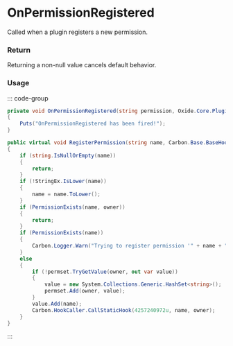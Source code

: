 # OnPermissionRegistered
<Badge type="info" text="Permissions"/>[<Badge type="danger" text="Carbon Compatible"/>](https://github.com/CarbonCommunity/Carbon)[<Badge type="warning" text="Oxide Compatible"/>](https://github.com/OxideMod/Oxide.Rust)<Badge type="info" text="MetadataOnly"/>
Called when a plugin registers a new permission.

### Return
Returning a non-null value cancels default behavior.

### Usage
::: code-group
```csharp [Example]
private void OnPermissionRegistered(string permission, Oxide.Core.Plugins.Plugin plugin)
{
	Puts("OnPermissionRegistered has been fired!");
}
```
```csharp [Source — Carbon.Common @ Oxide.Core.Libraries.Permission]
public virtual void RegisterPermission(string name, Carbon.Base.BaseHookable owner)
{
	if (string.IsNullOrEmpty(name))
	{
		return;
	}
	if (!StringEx.IsLower(name))
	{
		name = name.ToLower();
	}
	if (PermissionExists(name, owner))
	{
		return;
	}
	if (PermissionExists(name))
	{
		Carbon.Logger.Warn("Trying to register permission '" + name + "' but already used by another plugin. (Requestee plugin '" + owner.Name + "')");
	}
	else
	{
		if (!permset.TryGetValue(owner, out var value))
		{
			value = new System.Collections.Generic.HashSet<string>();
			permset.Add(owner, value);
		}
		value.Add(name);
		Carbon.HookCaller.CallStaticHook(4257240972u, name, owner);
	}
}

```
:::
